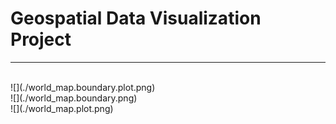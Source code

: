 # Geospatial Data Visualization Project
---

<br/>
![](./world_map.boundary.plot.png)

<br/>
![](./world_map.boundary.png)

<br/>
![](./world_map.plot.png)

